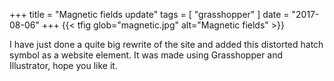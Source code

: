 +++
title = "Magnetic fields update"
tags = [ "grasshopper" ]
date = "2017-08-06"
+++
{{< tfig glob="magnetic.jpg" alt="Magnetic fields" >}}

I have just done a quite big rewrite of the site and added this distorted hatch symbol as a website element. It was made using Grasshopper and Illustrator, hope you like it.
